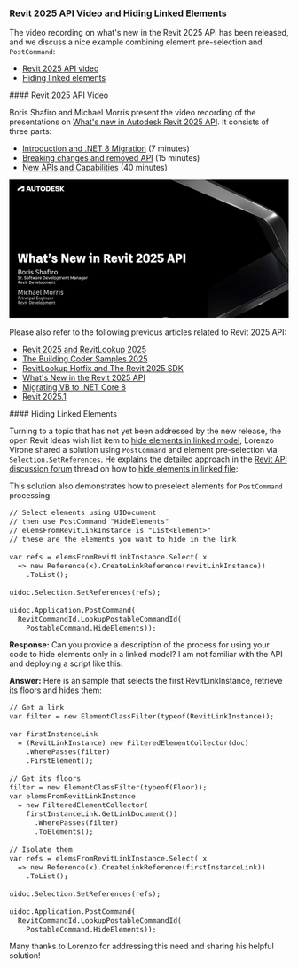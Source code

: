 <head>
<meta http-equiv="Content-Type" content="text/html; charset=utf-8">
<link rel="stylesheet" type="text/css" href="bc.css">
<!-- https://highlightjs.org/#usage
<link rel="stylesheet" href="https://cdnjs.cloudflare.com/ajax/libs/highlight.js/11.9.0/styles/default.min.css">
<script src="https://cdnjs.cloudflare.com/ajax/libs/highlight.js/11.9.0/highlight.min.js"></script>
<script>hljs.highlightAll();</script>
-->

<!-- https://prismjs.com -->
<link href="https://cdn.jsdelivr.net/npm/prismjs@1.29.0/themes/prism.min.css" rel="stylesheet" />
<script src="https://cdn.jsdelivr.net/npm/prismjs@1.29.0/components/prism-core.min.js"></script>
<script src="https://cdn.jsdelivr.net/npm/prismjs@1.29.0/plugins/autoloader/prism-autoloader.min.js"></script>
<style> code[class*=language-], pre[class*=language-] { font-size : 90%; } </style>
</head>

<!---

- remove ribbon panel and ribbon button
  https://chuongmep.com/posts/2024-04-19-reload-ribbon-revit.html#remove-panel
  find ribbon tabs and or panels and delete
  https://forums.autodesk.com/t5/revit-api-forum/find-ribbon-tabs-and-or-panels-and-delete/m-p/12793159#M79071

- hide elements in linked model
  https://forums.autodesk.com/t5/revit-ideas/hide-elements-in-linked-model/idc-p/12786934#M57768
  Hide elements in linked file
  https://forums.autodesk.com/t5/revit-api-forum/hide-elements-in-linked-file/td-p/5777305
  @lvirone
  Lorenzo VIRONE
  I've found a solution:
  //Select elements using UIDocument and then use PostCommand "HideElements"
  //elemsFromRevitLinkInstance is "List<Element>", there are the elements you want to hide in the link
  var refs = elemsFromRevitLinkInstance.Select(x => new Reference(x).CreateLinkReference(revitLinkInstance)).ToList();
  uidoc.Selection.SetReferences(refs);
  uidoc.Application.PostCommand(RevitCommandId.LookupPostableCommandId(PostableCommand.HideElements));
  demonstrate how to preselect elements for PostCommand processing

twitter:

 in the @AutodeskRevit #RevitAPI #BIM @DynamoBIM https://autode.sk/revit_2025_1

The video recording on what's new in the Revit 2025 API has been released, and we discuss a nice example combining element pre-selection and PostCommand
&ndash; Revit 2025 API video
&ndash; Hiding linked elements...

linkedin:

#BIM #DynamoBIM #AutodeskAPS #Revit #API #IFC #SDK #Autodesk #AEC #adsk

the [Revit API discussion forum](http://forums.autodesk.com/t5/revit-api-forum/bd-p/160) thread

<center>
<img src="img/" alt="" title="" width="600"/>
<p style="font-size: 80%; font-style:italic"></p>
</center>

-->

### Revit 2025 API Video and Hiding Linked Elements

The video recording on what's new in the Revit 2025 API has been released, and we discuss a nice example combining element pre-selection and `PostCommand`:

- [Revit 2025 API video](#2)
- [Hiding linked elements](#3)

####<a name="2"></a> Revit 2025 API Video

Boris Shafiro and Michael Morris present the video recording of the presentations
on [What's new in Autodesk Revit 2025 API](https://www.youtube.com/playlist?list=PLuFh5NgXkweMoOwwM2NlYmQ7FdMKPEBS_).
It consists of three parts:

- [Introduction and .NET 8 Migration](https://youtu.be/ONLf4BuGBU8) (7 minutes)
- [Breaking changes and removed API](https://youtu.be/huj3ynWwejA) (15 minutes)
- [New APIs and Capabilities](https://youtu.be/jExac5Kv-Qs) (40 minutes)

<center>
<img src="img/rvt2025apivideo.png" alt="Revit 2025 API video" title="Revit 2025 API video" width="800"/>
</center>

Please also refer to the following previous articles related to Revit 2025 API:

- [Revit 2025 and RevitLookup 2025](https://thebuildingcoder.typepad.com/blog/2024/04/revit-2025-and-revitlookup-2025.html)
- [The Building Coder Samples 2025](https://thebuildingcoder.typepad.com/blog/2024/04/the-building-coder-samples-2025.html)
- [RevitLookup Hotfix and The Revit 2025 SDK](https://thebuildingcoder.typepad.com/blog/2024/04/revitlookup-hotfix-and-the-revit-2025-sdk.html)
- [What's New in the Revit 2025 API](https://thebuildingcoder.typepad.com/blog/2024/04/whats-new-in-the-revit-2025-api.html)
- [Migrating VB to .NET Core 8](https://thebuildingcoder.typepad.com/blog/2024/05/migrating-vb-to-net-core-8-and-ai-news.html)
- [Revit 2025.1](https://thebuildingcoder.typepad.com/blog/2024/05/revit-20251-and-handling-lack-of-ui-in-da.html)

####<a name="3"></a> Hiding Linked Elements

Turning to a topic that has not yet been addressed by the new release, the open Revit Ideas wish list item
to [hide elements in linked model](https://forums.autodesk.com/t5/revit-ideas/hide-elements-in-linked-model/idc-p/12786934),
Lorenzo Virone shared a solution using `PostCommand` and element pre-selection via `Selection.SetReferences`.
He explains the detailed approach in
the [Revit API discussion forum](http://forums.autodesk.com/t5/revit-api-forum/bd-p/160) thread on how
to [hide elements in linked file](https://forums.autodesk.com/t5/revit-api-forum/hide-elements-in-linked-file/td-p/5777305):

This solution also demonstrates how to preselect elements for `PostCommand` processing:

<pre><code class="language-cs">// Select elements using UIDocument
// then use PostCommand "HideElements"
// elemsFromRevitLinkInstance is "List&lt;Element&gt;"
// these are the elements you want to hide in the link

var refs = elemsFromRevitLinkInstance.Select( x
  => new Reference(x).CreateLinkReference(revitLinkInstance))
    .ToList();

uidoc.Selection.SetReferences(refs);

uidoc.Application.PostCommand(
  RevitCommandId.LookupPostableCommandId(
    PostableCommand.HideElements));
</code></pre>

**Response:** Can you provide a description of the process for using your code to hide elements only in a linked model?
I am not familiar with the API and deploying a script like this.

**Answer:**
Here is an sample that selects the first RevitLinkInstance, retrieve its floors and hides them:

<pre><code class="language-cs">// Get a link
var filter = new ElementClassFilter(typeof(RevitLinkInstance));

var firstInstanceLink
  = (RevitLinkInstance) new FilteredElementCollector(doc)
    .WherePasses(filter)
    .FirstElement();

// Get its floors
filter = new ElementClassFilter(typeof(Floor));
var elemsFromRevitLinkInstance
  = new FilteredElementCollector(
    firstInstanceLink.GetLinkDocument())
      .WherePasses(filter)
      .ToElements();

// Isolate them
var refs = elemsFromRevitLinkInstance.Select( x
  => new Reference(x).CreateLinkReference(firstInstanceLink))
    .ToList();

uidoc.Selection.SetReferences(refs);

uidoc.Application.PostCommand(
  RevitCommandId.LookupPostableCommandId(
    PostableCommand.HideElements));
</code></pre>

Many thanks to Lorenzo for addressing this need and sharing his helpful solution!


